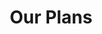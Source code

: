 ---
title: "Our Plans"
# watermark text
watermark: ""
# page header background image
page_header_image: "images/background/about.jpg"
# meta description
description : ""

layout: "pricing"
draft: false

pricing:
  subtitle : "The Goods"
  title : "Plans and Extras"
  pricing_table:
  # pricing table loop
  - title : "Osows Website"
    price : "$99"
    unit : "month for 1 Year"
    description : "or $999 Paid in Full"
    name: "Purchase"
    link : "#"
    services:
      - Design
      - Copywriting
      - Branding Guidance
      - 1 Year of Web Hosting
      - Marketing Functionality
      - Payment Handling Support
      - 1 Year of Domain Coverage
      - Up To 6 Pages + Account Page
      - 1 Year of Osows Website Management
      - Highest Possible SEO and Performance
      

  # pricing table loop
  - title : "Osows Website Management"
    price : "$49"
    unit : "month"
    description : "Continued Support"
    name: "Subscribe"
    link : "#"
    services:
    - Web Hosting
    - SEO Monitoring
    - Domain Coverage
    - 3 Branding Changes/Month
    - Up to 5 New Website Pictures
    - 3 Website Customizations/Month
    - Google Tag & Analytics Monitoring
    - Unlimited Troubleshooting and Error Correcting


  # pricing table loop
  - title : "Extras"
    price : "0-$49"
    unit : "month"
    description : "Add-Ons and Additional Subscriptions"
    name: "See Details"
    link : "../planpolicy/"
    services:
    - Full Legal
    - Blog Posting
    - Account Page
    - Product Posting
    - Full Accessibility
    - Additional Pages
---